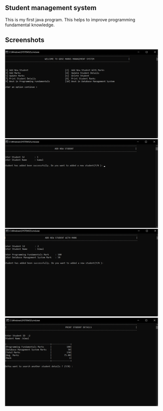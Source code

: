 ## Student management system

This is my first java program. This helps to improve programming fundamental knowledge.

## Screenshots

![](src/assets/1.png)
![](src/assets/2.png)
![](src/assets/3.png)
![](src/assets/4.png)

